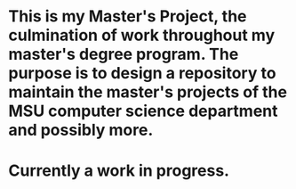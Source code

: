 # This is my Master's Project, the culmination of work throughout my master's degree program. The purpose is to design a repository to maintain the master's projects of the MSU computer science department and possibly more.

# Currently a work in progress.
